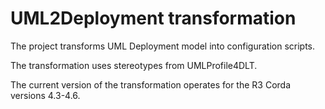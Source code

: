# UML2Deployment transformation 

The project transforms UML Deployment model into configuration scripts.

The transformation uses stereotypes from UMLProfile4DLT.

The current version of the transformation operates for the R3 Corda versions 4.3-4.6.
